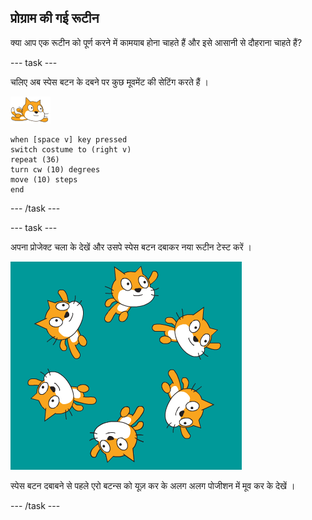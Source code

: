 ## प्रोग्राम की गई रूटीन

क्या आप एक रूटीन को पूर्ण करने में कामयाब होना चाहते हैं और इसे आसानी से दौहराना चाहते हैं?

--- task ---

चलिए अब स्पेस बटन के दबने पर कुछ मूवमेंट की सेटिंग करते हैं ।

![तैराक स्प्राइट](images/swimmer-sprite.png)

```blocks3
when [space v] key pressed
switch costume to (right v)
repeat (36)
turn cw (10) degrees
move (10) steps
end
```

--- /task ---

--- task ---

अपना प्रोजेक्ट चला के देखें और उसपे स्पेस बटन दबाकर नया रूटीन टेस्ट करें ।

![चारों ओर तैरता है](images/swim-routine.png)

स्पेस बटन दबाबने से पहले एरो बटन्स को यूज़ कर के अलग अलग पोजीशन में मूव कर के देखें ।

--- /task ---




